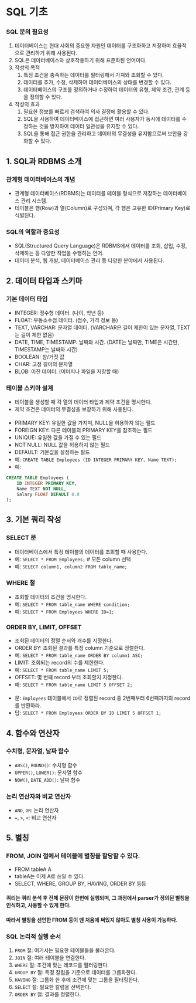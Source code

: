 # SQL 기초

### SQL 문의 필요성
1. 데이터베이스는 현대 사회의 중요한 자원인 데이터를 구조화하고 저장하며 효율적으로 관리하기 위해 사용된다.
2. SQL은 데이터베이스와 상호작용하기 위해 표준화된 언어이다. 
3. 작성의 목적
   1. 특정 조건을 충족하는 데이터를 필터링해서 가져와 조회할 수 있다.
   2. 데이터를 추가, 수정, 삭제하여 데이터베이스의 상태를 변경할 수 있다.
   3. 데이터베이스의 구조를 정의하거나 수정하여 데이터의 유형, 제약 조건, 관계 등을 정의할 수 있다.
4. 작성의 효과
   1. 필요한 정보를 빠르게 검색하여 의사 결정에 활용할 수 있다.
   2. SQL을 사용하여 데이터베이스에 접근하면 여러 사용자가 동시에 데이터를 수정하는 것을 방지하여 데이터 일관성을 유지할 수 있다.
   3. SQL을 통해 접근 권한을 관리하고 데이터의 무결성을 유지함으로써 보안을 강화할 수 있다.



## 1. SQL과 RDBMS 소개

### 관계형 데이터베이스의 개념
- 관계형 데이터베이스(RDBMS)는 데이터를 테이블 형식으로 저장하는 데이터베이스 관리 시스템.
- 테이블은 행(Row)과 열(Column)로 구성되며, 각 행은 고유한 ID(Primary Key)로 식별된다.

### SQL의 역할과 중요성
- SQL(Structured Query Language)은 RDBMS에서 데이터를 조회, 삽입, 수정, 삭제하는 등 다양한 작업을 수행하는 언어.
- 데이터 분석, 웹 개발, 데이터베이스 관리 등 다양한 분야에서 사용된다.

## 2. 데이터 타입과 스키마

### 기본 데이터 타입
- INTEGER: 정수형 데이터. (나이, 학년 등)
- FLOAT: 부동소수점 데이터. (점수, 가격 정보 등)
- TEXT, VARCHAR: 문자열 데이터. (VARCHAR은 길이 제한이 있는 문자열, TEXT는 길이 제한 없음)
- DATE, TIME, TIMESTAMP: 날짜와 시간. (DATE는 날짜만, TIME은 시간만, TIMESTAMP는 날짜와 시간)
- BOOLEAN: 참/거짓 값
- CHAR: 고정 길이의 문자열
- BLOB: 이진 데이터. (이미지나 파일을 저장할 때)

### 테이블 스키마 설계
- 테이블을 생성할 때 각 열의 데이터 타입과 제약 조건을 명시한다. 
- 제약 조건은 데이터의 무결성을 보장하기 위해 사용된다.<br><br>
- PRIMARY KEY: 유일한 값을 가지며, NULL을 허용하지 않는 필드
- FOREIGN KEY: 다른 테이블의 PRIMARY KEY를 참조하는 필드
- UNIQUE: 유일한 값을 가질 수 있는 필드
- NOT NULL: NULL 값을 허용하지 않는 필드
- DEFAULT: 기본값을 설정하는 필드
- 예: `CREATE TABLE Employees (ID INTEGER PRIMARY KEY, Name TEXT);`
- 예: 
```sql
CREATE TABLE Employees (
    ID INTEGER PRIMARY KEY,
    Name TEXT NOT NULL,
    Salary FLOAT DEFAULT 0.0
);
```

## 3. 기본 쿼리 작성

### SELECT 문
- 데이터베이스에서 특정 테이블의 데이터를 조회할 때 사용한다.
- 예: `SELECT * FROM Employees;` # 모든 column 선택
- 예: `SELECT column1, column2 FROM table_name;`

### WHERE 절
- 조회할 데이터의 조건을 명시한다.
- 예: `SELECT * FROM table_name WHERE condition;`
- 예: `SELECT * FROM Employees WHERE ID=1;`

### ORDER BY, LIMIT, OFFSET
- 조회된 데이터의 정렬 순서와 개수를 지정한다.
- ORDER BY: 조회된 결과를 특정 column 기준으로 정렬한다.
- 예: `SELECT * FROM table_name ORDER BY column1 ASC;`
- LIMIT: 조회되는 record의 수를 제한한다.
- 예: `SELECT * FROM table_name LIMIT 5;`
- OFFSET: 몇 번째 record 부터 조회할지 지정한다.
- 예: `SELECT * FROM table_name LIMIT 5 OFFSET 2;`
<br><br>
- 문: `Employees` 테이블에서 `ID`로 정렬된 record 중 2번째부터 6번째까지의 record를 반환하라.
- 답: `SELECT * FROM Employees ORDER BY ID LIMIT 5 OFFSET 1;`

## 4. 함수와 연산자

### 수치형, 문자열, 날짜 함수
- `ABS()`, `ROUND()`: 수치형 함수
- `UPPER()`, `LOWER()`: 문자열 함수
- `NOW()`, `DATE_ADD()`: 날짜 함수

### 논리 연산자와 비교 연산자
- `AND`, `OR`: 논리 연산자
- `=`, `>`, `<`: 비교 연산자

## 5. 별칭
### FROM, JOIN 절에서 테이블에 별칭을 할당할 수 있다.
- FROM tableA A
- tableA는 이제 A로 쓰일 수 있다.
- SELECT, WHERE, GROUP BY, HAVING, ORDER BY 등등

#### 쿼리는 쿼리 분석 후 전체 문장이 한번에 실행되며, 그 과정에서 parser가 정의된 별칭을 인식하고, 사용할 수 있게 한다. 
#### 따라서 별칭을 선언한 FROM 등이 맨 처음에 써있지 않아도 별칭 사용이 가능하다.

### SQL 논리적 실행 순서
1. `FROM` 절: 여기서는 필요한 테이블들을 불러온다.
2. `JOIN` 절: 여러 테이블을 연결한다.
3. `WHERE` 절: 조건에 맞는 레코드를 필터링한다.
4. `GROUP BY` 절: 특정 칼럼을 기준으로 데이터를 그룹화한다.
5. `HAVING` 절: 그룹화 한 후에 조건에 맞는 그룹을 필터링한다.
6. `SELECT` 절: 필요한 칼럼을 선택한다.
7. `ORDER BY` 절: 결과를 정렬한다.